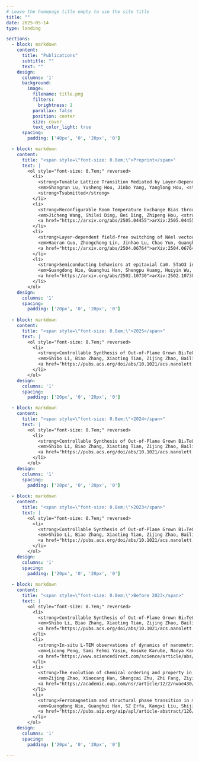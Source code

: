 ```yaml
---
# Leave the homepage title empty to use the site title
title: ""
date: 2025-05-14
type: landing

sections:
  - block: markdown
    content:
      title: "Publications"
      subtitle: ""
      text: ""
    design:
      columns: '1'
      background:
        image: 
          filename: title.png
          filters:
            brightness: 1
          parallax: false
          position: center
          size: cover
          text_color_light: true
      spacing:
        padding: ['40px', '0', '20px', '0']

  - block: markdown
    content:
      title: "<span style=\"font-size: 0.8em;\">Preprint</span>"
      text: |   
        <ol style="font-size: 0.7em;" reversed>
          <li>
            <strong>Tunable Lattice Transition Mediated by Layer-Dependent Interactions in 3D Antiskyrmions</strong><br>
            <em>Shangrun Lu, Yusheng Hou, Jinbo Yang, Yanglong Hou, <strong><u>Licong Peng</u></strong></em><br>
            <strong>Tsubmitted</strong>
          </li>
          <li>
            <strong>Reconfigurable Room Temperature Exchange Bias through Néel Order Switching in van der Waals Heterostructures</strong><br>
            <em>Jicheng Wang, Shilei Ding, Bei Ding, Zhipeng Hou, <strong><u>Licong Peng</u></strong>, Yilan Jiang, Fengshan Zheng, Zhaochu Luo, Yu Ye, Jinbo Yang, Yanglong Hou, Rui Wu</em><br>
            <a href="https://arxiv.org/abs/2505.04455">arXiv:2505.04455</a>
          </li>
          <li>
            <strong>Layer-dependent field-free switching of Néel vector in a van der Waals antiferromagnet</strong><br>
            <em>Haoran Guo, Zhongchong Lin, Jinhao Lu, Chao Yun, Guanghui Han, Shoutong Sun, Yu Wu, Wenyun Yang, Dongdong Xiao, Zhifeng Zhu, <strong><u>Licong Peng</u></strong>, Yu Ye, Yanglong Hou, Jinbo Yang, Zhaochu Luo</em><br>
            <a href="https://arxiv.org/abs/2504.06764">arXiv:2504.06764</a>
          </li>
          <li>
            <strong>Semiconducting behaviors at epitaxial Ca0. 5TaO3 interfaces</strong><br>
            <em>Guangdong Nie, Guanghui Han, Shengpu Huang, Huiyin Wu, Deshun Wang, Kangxi Liu, Hao Ding, Fangdong Tang, <strong><u>Licong Peng</u></strong>, Dashuai Ma, Young Sun, Changjiang Liu, Deshun Hong</em><br>
            <a href="https://arxiv.org/abs/2502.10730">arXiv:2502.10730</a>
          </li>
        </ol>
    design:
      columns: '1'
      spacing:
        padding: ['20px', '0', '20px', '0']
    
  - block: markdown
    content:
      title: "<span style=\"font-size: 0.8em;\">2025</span>"
      text: |   
        <ol style="font-size: 0.7em;" reversed>
          <li>
            <strong>Controllable Synthesis of Out-of-Plane Grown Bi₂TeO₅ with High-κ and Anisotropy for High-Performance Field-Effect Transistors</strong><br>
            <em>Shibo Li, Biao Zhang, Xiaoting Tian, Zijing Zhao, Bailing Li, Zeeshan Ali, Ziyu Meng, Wanting Zhao, <strong><u>Licong Peng</u></strong>, Yanglong Hou</em><br>
            <a href="https://pubs.acs.org/doi/abs/10.1021/acs.nanolett.5c01677">Nano Letters, 2025</a>
          </li>
        </ol>
    design:
      columns: '1'
      spacing:
        padding: ['20px', '0', '20px', '0']

  - block: markdown
    content:
      title: "<span style=\"font-size: 0.8em;\">2024</span>"
      text: |   
        <ol style="font-size: 0.7em;" reversed>
          <li>
            <strong>Controllable Synthesis of Out-of-Plane Grown Bi₂TeO₅ with High-κ and Anisotropy for High-Performance Field-Effect Transistors</strong><br>
            <em>Shibo Li, Biao Zhang, Xiaoting Tian, Zijing Zhao, Bailing Li, Zeeshan Ali, Ziyu Meng, Wanting Zhao, <strong><u>Licong Peng</u></strong>, Yanglong Hou</em><br>
            <a href="https://pubs.acs.org/doi/abs/10.1021/acs.nanolett.5c01677">Nano Letters, 2025</a>
          </li>
        </ol>
    design:
      columns: '1'
      spacing:
        padding: ['20px', '0', '20px', '0']
    
  - block: markdown
    content:
      title: "<span style=\"font-size: 0.8em;\">2023</span>"
      text: |   
        <ol style="font-size: 0.7em;" reversed>
          <li>
            <strong>Controllable Synthesis of Out-of-Plane Grown Bi₂TeO₅ with High-κ and Anisotropy for High-Performance Field-Effect Transistors</strong><br>
            <em>Shibo Li, Biao Zhang, Xiaoting Tian, Zijing Zhao, Bailing Li, Zeeshan Ali, Ziyu Meng, Wanting Zhao, <strong><u>Licong Peng</u></strong>, Yanglong Hou</em><br>
            <a href="https://pubs.acs.org/doi/abs/10.1021/acs.nanolett.5c01677">Nano Letters, 2025</a>
          </li>
        </ol>
    design:
      columns: '1'
      spacing:
        padding: ['20px', '0', '20px', '0']
    
  - block: markdown
    content:
      title: "<span style=\"font-size: 0.8em;\">Before 2023</span>"
      text: |   
        <ol style="font-size: 0.7em;" reversed>
          <li>
            <strong>Controllable Synthesis of Out-of-Plane Grown Bi₂TeO₅ with High-κ and Anisotropy for High-Performance Field-Effect Transistors</strong><br>
            <em>Shibo Li, Biao Zhang, Xiaoting Tian, Zijing Zhao, Bailing Li, Zeeshan Ali, Ziyu Meng, Wanting Zhao, <strong><u>Licong Peng</u></strong>, Yanglong Hou</em><br>
            <a href="https://pubs.acs.org/doi/abs/10.1021/acs.nanolett.5c01677">Nano Letters, 2025</a>
          </li>
          <li>
            <strong>In-situ L-TEM observations of dynamics of nanometric skyrmions and antiskyrmions</strong><br>
            <em>Licong Peng, Sami Fehmi Yasin, Kosuke Karube, Naoya Kanazawa, Yasujiro Taguchi, Yoshinori Tokura, Xiuzhen Yu</em><br>
            <a href="https://www.sciencedirect.com/science/article/abs/pii/S1748013225000702">Nano Today 62, 102698</a>
          </li>
          <li>
            <strong>The evolution of chemical ordering and property in Fe1+xSe2 upon intercalation ratios</strong><br>
            <em>Zijing Zhao, Xiaocang Han, Shengcai Zhu, Zhi Fang, Ziyi Han, Zhongyu Liang, Bailing Li, Biao Zhang, Wei Li, Zhaochu Luo, Licong Peng, Xiaoxu Zhao, Xiangguo Li, Jiadong Zhou, Song Gao, Chengxin Wang, Mathias Kläui, Yanglong Hou</em><br>
            <a href="https://academic.oup.com/nsr/article/12/2/nwae430/7914174">National Science Review 12 (2), nwae430</a>
          </li>
          <li>
            <strong>Ferromagnetism and structural phase transition in monoclinic FeGe film</strong><br>
            <em>Guangdong Nie, Guanghui Han, SZ Erfa, Kangxi Liu, Shijian Chen, Hao Ding, Fangdong Tang, Licong Peng, Young Sun, Deshun Hong</em><br>
            <a href="https://pubs.aip.org/aip/apl/article-abstract/126/2/021906/3331505/Ferromagnetism-and-structural-phase-transition-in?redirectedFrom=fulltext">Applied Physics Letters 126 (2)</a>
          </li>
        </ol>
    design:
      columns: '1'
      spacing:
        padding: ['20px', '0', '20px', '0']

---
```

